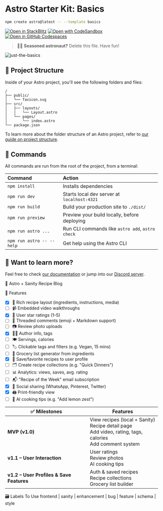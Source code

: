# Astro Starter Kit: Basics

```sh
npm create astro@latest -- --template basics
```

[![Open in StackBlitz](https://developer.stackblitz.com/img/open_in_stackblitz.svg)](https://stackblitz.com/github/withastro/astro/tree/latest/examples/basics)
[![Open with CodeSandbox](https://assets.codesandbox.io/github/button-edit-lime.svg)](https://codesandbox.io/p/sandbox/github/withastro/astro/tree/latest/examples/basics)
[![Open in GitHub Codespaces](https://github.com/codespaces/badge.svg)](https://codespaces.new/withastro/astro?devcontainer_path=.devcontainer/basics/devcontainer.json)

> 🧑‍🚀 **Seasoned astronaut?** Delete this file. Have fun!

![just-the-basics](https://github.com/withastro/astro/assets/2244813/a0a5533c-a856-4198-8470-2d67b1d7c554)

## 🚀 Project Structure

Inside of your Astro project, you'll see the following folders and files:

```text
/
├── public/
│   └── favicon.svg
├── src/
│   ├── layouts/
│   │   └── Layout.astro
│   └── pages/
│       └── index.astro
└── package.json
```

To learn more about the folder structure of an Astro project, refer to [our guide on project structure](https://docs.astro.build/en/basics/project-structure/).

## 🧞 Commands

All commands are run from the root of the project, from a terminal:

| Command                   | Action                                           |
| :------------------------ | :----------------------------------------------- |
| `npm install`             | Installs dependencies                            |
| `npm run dev`             | Starts local dev server at `localhost:4321`      |
| `npm run build`           | Build your production site to `./dist/`          |
| `npm run preview`         | Preview your build locally, before deploying     |
| `npm run astro ...`       | Run CLI commands like `astro add`, `astro check` |
| `npm run astro -- --help` | Get help using the Astro CLI                     |

## 👀 Want to learn more?

Feel free to check [our documentation](https://docs.astro.build) or jump into our [Discord server](https://astro.build/chat).

🧁 Astro + Sanity Recipe Blog

📖 Features

- [x] 🍰 Rich recipe layout (ingredients, instructions, media)
- [ ] 📹 Embedded video walkthroughs
- [x] 🌟 User star ratings (1–5)
- [ ] 💬 Threaded comments (emoji + Markdown support)
- [ ] 📷 Review photo uploads
- [x] 🧑‍🍳 Author info, tags
- [ ] 🍽 Servings, calories
- [ ] 🏷 Clickable tags and filters (e.g. Vegan, 15 mins)
- [ ] 🧾 Grocery list generator from ingredients
- [x] 📌 Save/favorite recipes to user profile
- [ ] 🗂 Create recipe collections (e.g. "Quick Dinners")
- [ ] 📊 Analytics: views, saves, avg. rating
- [ ] 📬 "Recipe of the Week" email subscription
- [x] 🔗 Social sharing (WhatsApp, Pinterest, Twitter)
- [x] 🖨 Print-friendly view
- [ ] 🧠 AI cooking tips (e.g. "Add lemon zest")

| ✅ Milestones                            | Features                                                                                                       |
| ---------------------------------------- | -------------------------------------------------------------------------------------------------------------- |
| **MVP (v1.0)**                           | View recipes (local + Sanity)<br>Recipe detail page<br>Add video, rating, tags, calories<br>Add comment system |
| **v1.1 – User Interaction**              | User ratings<br>Review photos<br>AI cooking tips                                                               |
| **v1.2 – User Profiles & Save Features** | Auth & saved recipes<br>Recipe collections<br>Grocery list builder                                             |

🗃 Labels To Use
frontend | sanity | enhancement | bug | feature | schema | style
